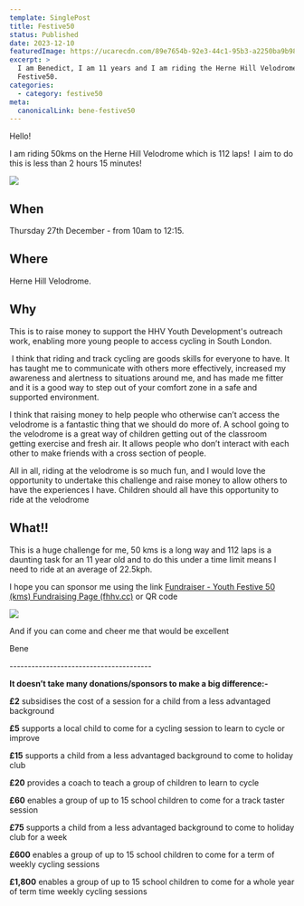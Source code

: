 ```yaml
---
template: SinglePost
title: Festive50
status: Published
date: 2023-12-10
featuredImage: https://ucarecdn.com/89e7654b-92e3-44c1-95b3-a2250ba9b987/
excerpt: >
  I am Benedict, I am 11 years and I am riding the Herne Hill Velodrome
  Festive50.
categories:
  - category: festive50
meta:
  canonicalLink: bene-festive50
---
```

Hello!

I am riding 50kms on the Herne Hill Velodrome which is 112 laps!  I aim to do this is less than 2 hours 15 minutes!

![](https://ucarecdn.com/4b38d35a-bd84-4a0c-9138-7e19ab85343f/)

## When

Thursday 27th December - from 10am to 12:15.

## Where

Herne Hill Velodrome.

## Why

This is to raise money to support the HHV Youth Development's outreach work, enabling more young people to access cycling in South London.

 I think that riding and track cycling are goods skills for everyone to have. It has taught me to communicate with others more effectively, increased my awareness and alertness to situations around me, and has made me fitter and it is a good way to step out of your comfort zone in a safe and supported environment.

I think that raising money to help people who otherwise can’t access the velodrome is a fantastic thing that we should do more of. A school going to the velodrome is a great way of children getting out of the classroom getting exercise and fresh air. It allows people who don’t interact with each other to make friends with a cross section of people.

All in all, riding at the velodrome is so much fun, and I would love the opportunity to undertake this challenge and raise money to allow others to have the experiences I have. Children should all have this opportunity to ride at the velodrome

## What!!

This is a huge challenge for me, 50 kms is a long way and 112 laps is a daunting task for an 11 year old and to do this under a time limit means I need to ride at an average of 22.5kph.

I hope you can sponsor me using the link [Fundraiser - Youth Festive 50 (kms) Fundraising Page (fhhv.cc)](https://supportus.fhhv.cc/fundraising/youth-track-festive-50-fundraising-page) or QR code

![](https://ucarecdn.com/2e795772-4337-4ebe-a6e8-383677c2e4f6/)

And if you can come and cheer me that would be excellent

Bene

\-﻿--------------------------------------

**It doesn’t take many donations/sponsors to make a big difference:-** 

**£2** subsidises the cost of a session for a child from a less advantaged background

**£5** supports a local child to come for a cycling session to learn to cycle or improve

**£15** supports a child from a less advantaged background to come to holiday club 

**£20** provides a coach to teach a group of children to learn to cycle

**£60** enables a group of up to 15 school children to come for a track taster session 

**£75** supports a child from a less advantaged background to come to holiday club for a week

**£600** enables a group of up to 15 school children to come for a term of weekly cycling sessions

**£1,800** enables a group of up to 15 school children to come for a whole year of term time weekly cycling sessions